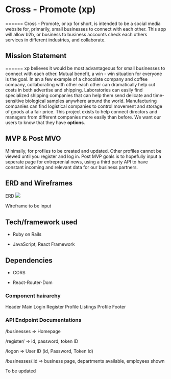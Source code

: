 # Cross - Promote (xp)
======
Cross - Promote, or xp for short, is intended to be a social media website for, primarily, small businesses to connect with each other. This app will allow b2b, or business to business accounts check each others services in different industries, and collaborate.

## Mission Statement
======
xp believes it would be most advantageous for small businesses to connect with each other. Mutual benefit, a win - win situation for everyone is the goal. In an a few example of a chocolate company and coffee company, collaborating with other each other can dramatically help cut costs in both advertise and shipping. Laboratories can easily find specialized shipping companies that can help them send delicate and time-sensitive biological samples anywhere around the world. Manufacturing companies can find logistical companies to control movement and storage of goods at a fair price. This project exists to help connect directors and managers from different companies more easily than before. We want our users to know that they have **options**. 

## MVP & Post MVO

Minimally, for profiles to be created and updated. Other profiles cannot be viewed until you register and log in. Post MVP goals is to hopefully input a seperate page for entreprenial news, using a third party API to have constant incoming and relevant data for our business partners.

## ERD and Wireframes
ERD
![](./images/Cross-Promote(xp).jpg)

Wireframe to be input

## Tech/framework used

* Ruby on Rails

* JavaScript, React Framework

## Dependencies

* CORS

* React-Router-Dom

### Component hairarchy
Header
Main
Login
Register
Profile Listings
Profile
Footer

### API Endpoint Documentations

/businesses => Homepage

/register/         => id, password, token ID

/logon     => User ID (id, Password, Token Id)

/businesses/:id         => business page, departments available, employees shown

To be updated